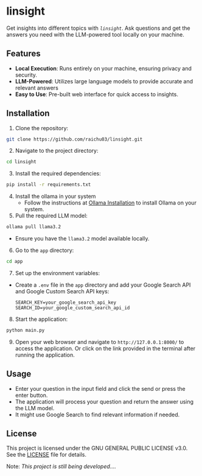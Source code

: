 # linsight

Get insights into different topics with *`linsight`*. Ask questions and get the answers you need with the LLM-powered tool locally on your machine.

## Features
- **Local Execution**: Runs entirely on your machine, ensuring privacy and security.
- **LLM-Powered**: Utilizes large language models to provide accurate and relevant answers
- **Easy to Use**: Pre-built web interface for quick access to insights.

## Installation
1. Clone the repository:
```bash
git clone https://github.com/raichu03/linsight.git
```
2. Navigate to the project directory:
```bash
cd linsight
```
3. Install the required dependencies:
```bash
pip install -r requirements.txt
```
4. Install the ollama in your system 
   - Follow the instructions at [Ollama Installation](https://ollama.com) to install Ollama on your system.
5. Pull the required LLM model:
```bash
ollama pull llama3.2
```
   - Ensure you have the `llama3.2` model available locally.

6. Go to the `app` directory:
```bash
cd app
```
7. Set up the environment variables:
- Create a `.env` file in the `app` directory and add your Google Search API and Google Custom Search API keys:
   ```
   SEARCH_KEY=your_google_search_api_key
   SEARCH_ID=your_google_custom_search_api_id
   ```  

8. Start the application:
```bash
python main.py
```
9. Open your web browser and navigate to `http://127.0.0.1:8000/` to access the application. Or click on the link provided in the terminal after running the application.

## Usage
- Enter your question in the input field and click the send or press the enter button.
- The application will process your question and return the answer using the LLM model.
- It might use Google Search to find relevant information if needed.

## License
This project is licensed under the GNU GENERAL PUBLIC LICENSE v3.0. See the [LICENSE](LICENSE) file for details.

Note: *This project is still being developed....*